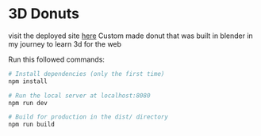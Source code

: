 # 3D Donuts
visit the deployed site [here]([url](https://donut-for-the-office.netlify.app/))
Custom made donut that was built in blender in my journey to learn 3d for the web

Run this followed commands:

``` bash
# Install dependencies (only the first time)
npm install

# Run the local server at localhost:8080
npm run dev

# Build for production in the dist/ directory
npm run build
```
